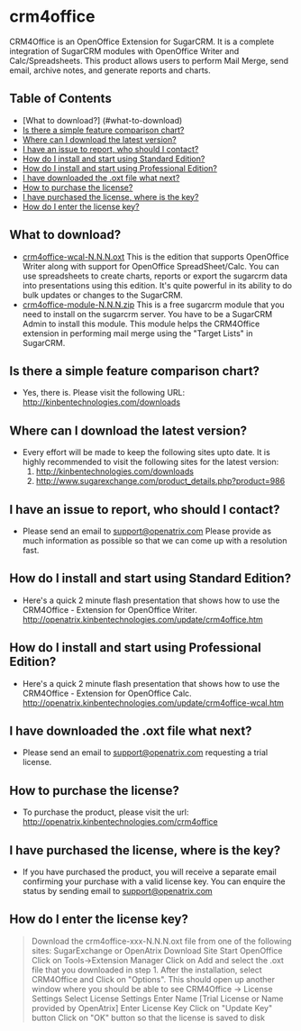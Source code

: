 # crm4office
CRM4Office is an OpenOffice Extension for SugarCRM. It is a complete integration of SugarCRM modules with OpenOffice Writer and Calc/Spreadsheets. This product allows users to perform Mail Merge, send email, archive notes, and generate reports and charts.


## Table of Contents
- [What to download?] (#what-to-download)
- [Is there a simple feature comparison chart?](#is-there-a-simple-feature-comparison-chart?)
- [Where can I download the latest version?](#where-can-i-download-the-latest-version?)
- [I have an issue to report, who should I contact?](#)
- [How do I install and start using Standard Edition?](#)
- [How do I install and start using Professional Edition?](#)
- [I have downloaded the .oxt file what next?](#)
- [How to purchase the license?](#)
- [I have purchased the license, where is the key?](#)
- [How do I enter the license key?](#)

## What to download?

* [crm4office-wcal-N.N.N.oxt](http://kinbentechnologies.com/downloads) This is the edition that supports OpenOffice Writer along with support for OpenOffice SpreadSheet/Calc. You can use spreadsheets to create charts, reports or export the sugarcrm data into presentations using this edition. It's quite powerful in its ability to do bulk updates or changes to the SugarCRM.
* [crm4office-module-N.N.N.zip](https://github.com/sceemarla/crm4office/sugar-module) This is a free sugarcrm module that you need to install on the sugarcrm server. You have to be a SugarCRM Admin to install this module. This module helps the CRM4Office extension in performing mail merge using the "Target Lists" in SugarCRM.

## Is there a simple feature comparison chart?

* Yes, there is. Please visit the following URL: http://kinbentechnologies.com/downloads

## Where can I download the latest version?

* Every effort will be made to keep the following sites upto date. It is highly recommended to visit the following sites for the latest version:
  1. http://kinbentechnologies.com/downloads
  2. http://www.sugarexchange.com/product_details.php?product=986

## I have an issue to report, who should I contact?

* Please send an email to support@openatrix.com Please provide as much information as possible so that we can come up with a resolution fast.

## How do I install and start using Standard Edition?
 
* Here's a quick 2 minute flash presentation that shows how to use the CRM4Office - Extension for OpenOffice Writer. http://openatrix.kinbentechnologies.com/update/crm4office.htm
  
## How do I install and start using Professional Edition?  

* Here's a quick 2 minute flash presentation that shows how to use the CRM4Office - Extension for OpenOffice Calc. http://openatrix.kinbentechnologies.com/update/crm4office-wcal.htm
  
## I have downloaded the .oxt file what next? 

* Please send an email to support@openatrix.com requesting a trial license.

## How to purchase the license?

* To purchase the product, please visit the url: http://openatrix.kinbentechnologies.com/crm4office

## I have purchased the license, where is the key?

* If you have purchased the product, you will receive a separate email confirming your purchase with a valid license key. You can enquire the status by sending email to support@openatrix.com

## How do I enter the license key?

>  Download the crm4office-xxx-N.N.N.oxt file from one of the following sites: SugarExchange or OpenAtrix Download Site
>  Start OpenOffice
>  Click on Tools->Extension Manager
>  Click on Add and select the .oxt file that you downloaded in step 1.
>  After the installation, select CRM4Office and Click on "Options". This should open up another window where you should be able to see CRM4Office -> License Settings
>  Select License Settings
>  Enter Name [Trial License or Name provided by OpenAtrix]
>  Enter License Key
>  Click on "Update Key" button
>  Click on "OK" button so that the license is saved to disk
  